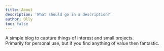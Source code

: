 ```yaml
---
title: About
description: 'What should go in a description?'
author: Olly
toc: false
---
```


A simple blog to capture things of interest and small projects.  
Primarily for personal use, but if you find anything of value then fantastic.
